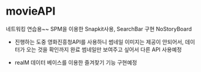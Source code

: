 # movieAPI
네트워킹 연습용~~
SPM을 이용한 Snapkit사용,
SearchBar 구현
NoStoryBoard

- 진행하는 도중 영화진흥청API를 사용하니 썸네일 이미지는 제공이 안되어서, 데이터가 오는 것을 확인까지 완료
  썸네일만 보여주고 싶어서 다른 API 사용예정
  
- realM 데이터 베이스를 이용한 즐겨찾기 기능 구현예정
